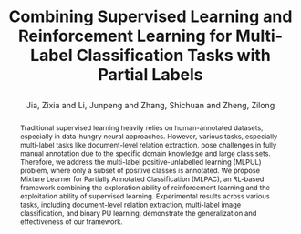 ---
layout: pub
type: inproceedings
title: >
    Combining Supervised Learning and Reinforcement Learning for Multi-Label Classification Tasks with Partial Labels
author: Jia, Zixia and Li, Junpeng and Zhang, Shichuan and Zheng, Zilong
year: 2024
correspondence: Zheng, Zilong
pdf: https://aclanthology.org/2024.acl-long.731v2.pdf
# booktitle: >
#     Proceedings of the Annual Meeting of the Association for Computational Linguistics: ACL
arxiv: >
    2406.16293
booktitle: ACL
abbr: ACL'24
selected: false
abstract: >
    Traditional supervised learning heavily relies on human-annotated datasets, especially in data-hungry neural approaches. However, various tasks, especially multi-label tasks like document-level relation extraction, pose challenges in fully manual annotation due to the specific domain knowledge and large class sets. Therefore, we address the multi-label positive-unlabelled learning (MLPUL) problem, where only a subset of positive classes is annotated. We propose Mixture Learner for Partially Annotated Classification (MLPAC), an RL-based framework combining the exploration ability of reinforcement learning and the exploitation ability of supervised learning. Experimental results across various tasks, including document-level relation extraction, multi-label image classification, and binary PU learning, demonstrate the generalization and effectiveness of our framework.
bibtex: >
    @inproceedings{jia2024combining,
        title={Combining Supervised Learning and Reinforcement Learning for Multi-Label Classification Tasks with Partial Labels},
        author={Jia, Zixia and Li, Junpeng and Zhang, Shichuan and Zheng, Zilong},
        booktitle={Proceedings of the 62nd Annual Meeting of the Association for Computational Linguistics (Volume 1: Long Papers)},
        year={2024}
    }
---
